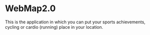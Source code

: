 # WebMap2.0
This is the application in which you can put your sports achievements, cycling or cardio (running) place in your location.
